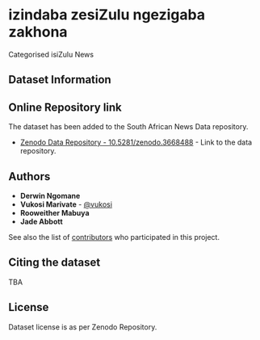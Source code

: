 # izindaba zesiZulu ngezigaba zakhona

Categorised isiZulu News

## Dataset Information

## Online Repository link

The dataset has been added to the South African News Data repository. 
* [Zenodo Data Repository - 10.5281/zenodo.3668488](https://doi.org/10.5281/zenodo.3668488) - Link to the data repository.

## Authors

* **Derwin Ngomane**
* **Vukosi Marivate** - [@vukosi](https://twitter.com/vukosi)
* **Rooweither Mabuya**
* **Jade Abbott**

See also the list of [contributors](https://github.com/dsfsi/embedding-eval-data//contributors) who participated in this project.

## Citing the dataset

TBA

## License

Dataset license is as per Zenodo Repository.
